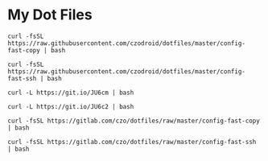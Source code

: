 # My Dot Files

    curl -fsSL https://raw.githubusercontent.com/czodroid/dotfiles/master/config-fast-copy | bash

    curl -fsSL https://raw.githubusercontent.com/czodroid/dotfiles/master/config-fast-ssh | bash

    curl -L https://git.io/JU6cm | bash

    curl -L https://git.io/JU6c2 | bash

    curl -fsSL https://gitlab.com/czo/dotfiles/raw/master/config-fast-copy | bash

    curl -fsSL https://gitlab.com/czo/dotfiles/raw/master/config-fast-ssh | bash 


